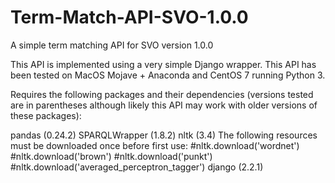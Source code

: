 # Term-Match-API-SVO-1.0.0
A simple term matching API for SVO version 1.0.0

This API is implemented using a very simple Django wrapper. This API has been tested on MacOS Mojave + Anaconda and CentOS 7 running Python 3.

Requires the following packages and their dependencies (versions tested are in parentheses although likely this API may work with older versions of these packages):

pandas (0.24.2)
SPARQLWrapper (1.8.2)
nltk (3.4)
The following resources must be downloaded once before first use:
#nltk.download('wordnet')
#nltk.download('brown')
#nltk.download('punkt')
#nltk.download('averaged_perceptron_tagger')
django (2.2.1)

